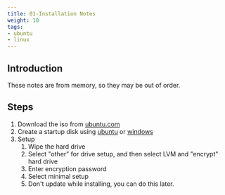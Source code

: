 ```yaml
---
title: 01-Installation Notes
weight: 10
tags:
- ubuntu
- linux
---
```


## Introduction

These notes are from memory, so they may be out of order.

## Steps

1. Download the iso from [ubuntu.com](https://ubuntu.com/tutorials/create-a-usb-stick-on-ubuntu#download-content)
1. Create a startup disk using [ubuntu](https://ubuntu.com/tutorials/create-a-usb-stick-on-ubuntu#3-launch-startup-disk-creator) or [windows](https://ubuntu.com/tutorials/create-a-usb-stick-on-windows)
1. Setup
    1. Wipe the hard drive
    1. Select "other" for drive setup, and then select LVM and "encrypt" hard drive
    1. Enter encryption password
    1. Select minimal setup
    1. Don't update while installing, you can do this later.

